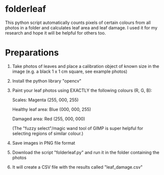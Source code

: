 # folderleaf
This python script automatically counts pixels of certain colours from all photos in a folder and calculates leaf area and leaf damage.
I used it for my research and hope it will be helpful for others too.

# Preparations
 1. Take photos of leaves and place a calibration object of known size in the image (e.g. a black 1 x 1 cm square, see example photos)
 1. Install the python library "opencv"
 2. Paint your leaf photos using EXACTLY the following colours (R, G, B):
 
       Scales:             Magenta (255, 000, 255)
       
       Healthy leaf area:  Blue    (000, 000, 255)
       
       Damaged area:       Red     (255, 000, 000)
       
       (The "fuzzy select"/magic wand tool of GIMP is super helpful for selecting regions of similar colour.)
       
 3. Save images in PNG file format
 4. Download the script "folderleaf.py" and run it in the folder containing the photos
 5. It will create a CSV file with the results called "leaf_damage.csv"
